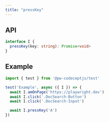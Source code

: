 ```yaml
---
title: "pressKey"
---
```


## API

```typescript
interface I {
  pressKey(key: string): Promise<void>
}
```

## Example

```typescript
import { test } from '@pw-codeceptjs/test'

test('Example', async ({ I }) => {
  await I.amOnPage('https://playwright.dev')
  await I.click('.DocSearch-Button')
  await I.click('.DocSearch-Input')

  await I.pressKey('A')
})
```
